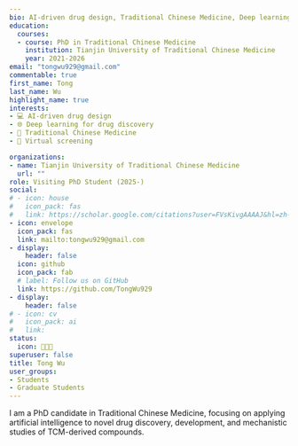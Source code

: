 ```yaml
---
bio: AI-driven drug design, Traditional Chinese Medicine, Deep learning, Drug design, GC-MS, LC-MS.
education:
  courses:
  - course: PhD in Traditional Chinese Medicine
    institution: Tianjin University of Traditional Chinese Medicine
    year: 2021-2026
email: "tongwu929@gmail.com"
commentable: true
first_name: Tong
last_name: Wu
highlight_name: true
interests:
- 💻 AI-driven drug design
- 🌐 Deep learning for drug discovery
- 🌱 Traditional Chinese Medicine
- 🦠 Virtual screening

organizations:
- name: Tianjin University of Traditional Chinese Medicine
  url: ""
role: Visiting PhD Student (2025-)
social:
# - icon: house
#   icon_pack: fas
#   link: https://scholar.google.com/citations?user=FVsKivgAAAAJ&hl=zh-CN
- icon: envelope
  icon_pack: fas
  link: mailto:tongwu929@gmail.com
- display:
    header: false
  icon: github
  icon_pack: fab
  # label: Follow us on GitHub
  link: https://github.com/TongWu929
- display:
    header: false
# - icon: cv
#   icon_pack: ai
#   link: 
status:
  icon: 👩🏻‍💻
superuser: false
title: Tong Wu
user_groups:
- Students
- Graduate Students
---
```


I am a PhD candidate in Traditional Chinese Medicine, focusing on applying artificial intelligence to novel drug discovery, development, and mechanistic studies of TCM-derived compounds.
 

